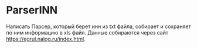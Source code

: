# ParserINN
Написать Парсер, который берет инн из txt файла, собирает и сохраняет по ним информацию в xls файл. Данные собираются через сайт https://egrul.nalog.ru/index.html.
